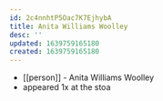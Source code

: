 ```yaml
---
id: 2c4nnhtP5Oac7K7EjhybA
title: Anita Williams Woolley
desc: ''
updated: 1639759165180
created: 1639759165180
---
```



- [[person]] - Anita Williams Woolley
- appeared 1x at the stoa
